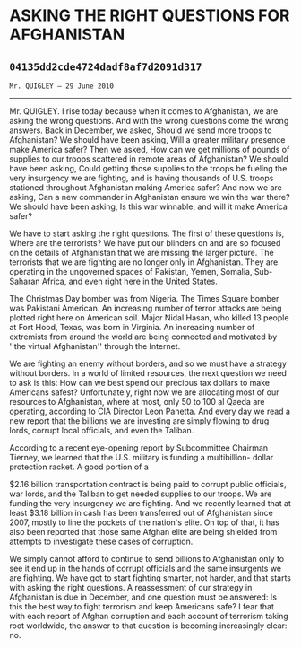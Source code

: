 # ASKING THE RIGHT QUESTIONS FOR AFGHANISTAN
## `04135dd2cde4724dadf8af7d2091d317`
`Mr. QUIGLEY — 29 June 2010`

---


Mr. QUIGLEY. I rise today because when it comes to Afghanistan, we 
are asking the wrong questions. And with the wrong questions come the 
wrong answers. Back in December, we asked, Should we send more troops 
to Afghanistan? We should have been asking, Will a greater military 
presence make America safer? Then we asked, How can we get millions of 
pounds of supplies to our troops scattered in remote areas of 
Afghanistan? We should have been asking, Could getting those supplies 
to the troops be fueling the very insurgency we are fighting, and is 
having thousands of U.S. troops stationed throughout Afghanistan making 
America safer? And now we are asking, Can a new commander in 
Afghanistan ensure we win the war there? We should have been asking, Is 
this war winnable, and will it make America safer?

We have to start asking the right questions. The first of these 
questions is, Where are the terrorists? We have put our blinders on and 
are so focused on the details of Afghanistan that we are missing the 
larger picture. The terrorists that we are fighting are no longer only 
in Afghanistan. They are operating in the ungoverned spaces of 
Pakistan, Yemen, Somalia, Sub-Saharan Africa, and even right here in 
the United States.

The Christmas Day bomber was from Nigeria. The Times Square bomber 
was Pakistani American. An increasing number of terror attacks are 
being plotted right here on American soil. Major Nidal Hasan, who 
killed 13 people at Fort Hood, Texas, was born in Virginia. An 
increasing number of extremists from around the world are being 
connected and motivated by ''the virtual Afghanistan'' through the 
Internet.

We are fighting an enemy without borders, and so we must have a 
strategy without borders. In a world of limited resources, the next 
question we need to ask is this: How can we best spend our precious tax 
dollars to make Americans safest? Unfortunately, right now we are 
allocating most of our resources to Afghanistan, where at most, only 50 
to 100 al Qaeda are operating, according to CIA Director Leon Panetta. 
And every day we read a new report that the billions we are investing 
are simply flowing to drug lords, corrupt local officials, and even the 
Taliban.

According to a recent eye-opening report by Subcommittee Chairman 
Tierney, we learned that the U.S. military is funding a multibillion-
dollar protection racket. A good portion of a


$2.16 billion transportation contract is being paid to corrupt public 
officials, war lords, and the Taliban to get needed supplies to our 
troops. We are funding the very insurgency we are fighting. And we 
recently learned that at least $3.18 billion in cash has been 
transferred out of Afghanistan since 2007, mostly to line the pockets 
of the nation's elite. On top of that, it has also been reported that 
those same Afghan elite are being shielded from attempts to investigate 
these cases of corruption.

We simply cannot afford to continue to send billions to Afghanistan 
only to see it end up in the hands of corrupt officials and the same 
insurgents we are fighting. We have got to start fighting smarter, not 
harder, and that starts with asking the right questions. A reassessment 
of our strategy in Afghanistan is due in December, and one question 
must be answered: Is this the best way to fight terrorism and keep 
Americans safe? I fear that with each report of Afghan corruption and 
each account of terrorism taking root worldwide, the answer to that 
question is becoming increasingly clear: no.
